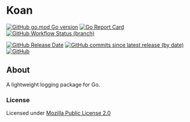 # Koan

[![GitHub go.mod Go version](https://img.shields.io/github/go-mod/go-version/olliephillips/pipeline?style=flat-square)](https://go.dev/)
[![Go Report Card](https://goreportcard.com/badge/github.com/olliephillips/pipeline?style=flat-square)](https://goreportcard.com/report/github.com/olliephillips/pipeline)
[![GitHub Workflow Status (branch)](https://img.shields.io/github/workflow/status/olliephillips/pipeline/Unit%20Test/master?label=tests&style=flat-square)](https://github.com/olliephillips/pipeline/actions/workflows/unit_test.yml)

[![GitHub Release Date](https://img.shields.io/github/release-date/olliephillips/pipeline?style=flat-square)](https://github.com/olliephillips/pipeline/releases)
[![GitHub commits since latest release (by date)](https://img.shields.io/github/commits-since/olliephillips/pipeline/latest?style=flat-square)](https://github.com/olliephillips/pipeline/commits)
[![GitHub](https://img.shields.io/github/license/olliephillips/pipeline?label=license&style=flat-square)](LICENSE)

## About

A lightweight logging package for Go.

### License
Licensed under [Mozilla Public License 2.0](LICENSE)
